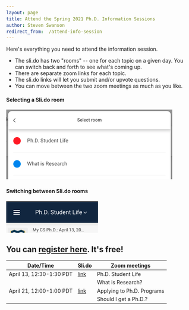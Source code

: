 ```yaml
---
layout: page
title: Attend the Spring 2021 Ph.D. Information Sessions
author: Steven Swanson
redirect_from:  /attend-info-session
---
```


Here's everything you need to attend the information session.

* The sli.do has two "rooms" -- one for each topic on a given day.  You can switch back and forth to see what's coming up.
* There are separate zoom links for each topic.
* The sli.do links will let you submit and/or upvote questions.
* You can move between the two zoom meetings as much as you like.

#### Selecting a Sli.do room

![selecting an sli.do room](/assets/img/slido-select-room.png)

#### Switching between Sli.do rooms

![switching between sli.do rooms](/assets/img/slido-switch-rooms.png)

## You can [register here](https://www.eventbrite.com/e/computer-science-phd-info-session-registration-147339310845).  It's free!


| Date/Time                | Sli.do                                    | Zoom meetings              |
|--------------------------|-------------------------------------------|----------------------------|
| April 13, 12:30-1:30 PDT | [link](https://app.sli.do/event/pa7fpp5w) | Ph.D. Student Life         |
|                          |                                           | What is Research?          |
| April 21, 12:00-1:00 PDT | [link](https://app.sli.do/event/gignj6m4) | Applying to Ph.D. Programs |
|                          |                                           | Should I get a Ph.D.?      |

